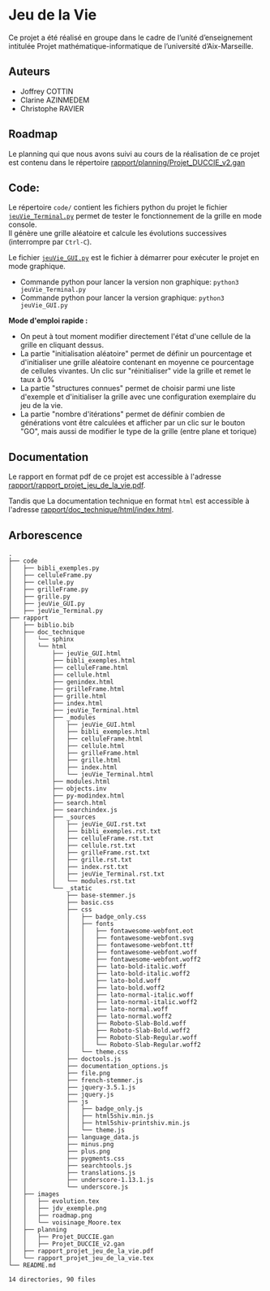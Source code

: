 # Jeu de la Vie
Ce projet a été réalisé en groupe dans le cadre de l’unité d’enseignement 
intitulée Projet mathématique-informatique de l’université d’Aix-Marseille.

## Auteurs
* Joffrey COTTIN 
* Clarine AZINMEDEM
* Christophe RAVIER

## Roadmap
Le planning qui que nous avons suivi au cours de la réalisation de ce projet
est contenu dans le répertoire [rapport/planning/Projet_DUCCIE_v2.gan](rapport/planning/Projet_DUCCIE_v2.gan)

## Code:
Le répertoire ```code/``` contient les fichiers python du projet
le fichier [```jeuVie_Terminal.py```](code/jeuVie_Terminal.py) permet de tester le fonctionnement de la grille en mode console.  
Il génère une grille aléatoire et calcule les évolutions successives (interrompre par ```Ctrl-C```).

Le fichier [```jeuVie_GUI.py```](code/jeuVie_GUI.py) est le fichier à démarrer pour exécuter le projet en mode graphique.

* Commande python pour lancer la version non graphique: ```python3 jeuVie_Terminal.py```
* Commande python pour lancer la version graphique: ```python3 jeuVie_GUI.py```

**Mode d'emploi rapide :**

* On peut à tout moment modifier directement l'état d'une cellule de la grille en cliquant dessus.
* La partie "initialisation aléatoire" permet de définir un pourcentage et d'initialiser une grille aléatoire contenant en moyenne ce pourcentage de cellules vivantes. Un clic sur "réinitialiser" vide la grille et remet le taux à 0%
* La partie "structures connues" permet de choisir parmi une liste d'exemple et d'initialiser la grille avec une configuration exemplaire du jeu de la vie.
* La partie "nombre d'itérations" permet de définir combien de générations vont être calculées et afficher par un clic sur le bouton "GO", mais aussi de modifier le type de la grille (entre plane et torique)

## Documentation
Le rapport en format pdf de ce projet est accessible à l'adresse [rapport/rapport_projet_jeu_de_la_vie.pdf](rapport/rapport_projet_jeu_de_la_vie.pdf).

Tandis que La documentation technique en format `html` est accessible à l'adresse [rapport/doc_technique/html/index.html](rapport/doc_technique/html/index.html).


## Arborescence
```
.
├── code
│   ├── bibli_exemples.py
│   ├── celluleFrame.py
│   ├── cellule.py
│   ├── grilleFrame.py
│   ├── grille.py
│   ├── jeuVie_GUI.py
│   ├── jeuVie_Terminal.py
├── rapport
│   ├── biblio.bib
│   ├── doc_technique
│   │   └── sphinx
│   │   └── html
│   │       ├── jeuVie_GUI.html
│   │       ├── bibli_exemples.html
│   │       ├── celluleFrame.html
│   │       ├── cellule.html
│   │       ├── genindex.html
│   │       ├── grilleFrame.html
│   │       ├── grille.html
│   │       ├── index.html
│   │       ├── jeuVie_Terminal.html
│   │       ├── _modules
│   │       │   ├── jeuVie_GUI.html
│   │       │   ├── bibli_exemples.html
│   │       │   ├── celluleFrame.html
│   │       │   ├── cellule.html
│   │       │   ├── grilleFrame.html
│   │       │   ├── grille.html
│   │       │   ├── index.html
│   │       │   └── jeuVie_Terminal.html
│   │       ├── modules.html
│   │       ├── objects.inv
│   │       ├── py-modindex.html
│   │       ├── search.html
│   │       ├── searchindex.js
│   │       ├── _sources
│   │       │   ├── jeuVie_GUI.rst.txt
│   │       │   ├── bibli_exemples.rst.txt
│   │       │   ├── celluleFrame.rst.txt
│   │       │   ├── cellule.rst.txt
│   │       │   ├── grilleFrame.rst.txt
│   │       │   ├── grille.rst.txt
│   │       │   ├── index.rst.txt
│   │       │   ├── jeuVie_Terminal.rst.txt
│   │       │   └── modules.rst.txt
│   │       └── _static
│   │           ├── base-stemmer.js
│   │           ├── basic.css
│   │           ├── css
│   │           │   ├── badge_only.css
│   │           │   ├── fonts
│   │           │   │   ├── fontawesome-webfont.eot
│   │           │   │   ├── fontawesome-webfont.svg
│   │           │   │   ├── fontawesome-webfont.ttf
│   │           │   │   ├── fontawesome-webfont.woff
│   │           │   │   ├── fontawesome-webfont.woff2
│   │           │   │   ├── lato-bold-italic.woff
│   │           │   │   ├── lato-bold-italic.woff2
│   │           │   │   ├── lato-bold.woff
│   │           │   │   ├── lato-bold.woff2
│   │           │   │   ├── lato-normal-italic.woff
│   │           │   │   ├── lato-normal-italic.woff2
│   │           │   │   ├── lato-normal.woff
│   │           │   │   ├── lato-normal.woff2
│   │           │   │   ├── Roboto-Slab-Bold.woff
│   │           │   │   ├── Roboto-Slab-Bold.woff2
│   │           │   │   ├── Roboto-Slab-Regular.woff
│   │           │   │   └── Roboto-Slab-Regular.woff2
│   │           │   └── theme.css
│   │           ├── doctools.js
│   │           ├── documentation_options.js
│   │           ├── file.png
│   │           ├── french-stemmer.js
│   │           ├── jquery-3.5.1.js
│   │           ├── jquery.js
│   │           ├── js
│   │           │   ├── badge_only.js
│   │           │   ├── html5shiv.min.js
│   │           │   ├── html5shiv-printshiv.min.js
│   │           │   └── theme.js
│   │           ├── language_data.js
│   │           ├── minus.png
│   │           ├── plus.png
│   │           ├── pygments.css
│   │           ├── searchtools.js
│   │           ├── translations.js
│   │           ├── underscore-1.13.1.js
│   │           └── underscore.js
│   ├── images
│   │   ├── evolution.tex
│   │   ├── jdv_exemple.png
│   │   ├── roadmap.png
│   │   └── voisinage_Moore.tex
│   ├── planning
│   │   ├── Projet_DUCCIE.gan
│   │   ├── Projet_DUCCIE_v2.gan
│   ├── rapport_projet_jeu_de_la_vie.pdf
│   └── rapport_projet_jeu_de_la_vie.tex
└── README.md

14 directories, 90 files
```
